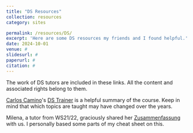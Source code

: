 ```yaml
---
title: "DS Resources"
collection: resources
category: sites

permalink: /resources/DS/
excerpt: 'Here are some DS resources my friends and I found helpful.'
date: 2024-10-01
venue: #
slidesurl: #
paperurl: #
citation: #
---
```


The work of DS tutors are included in these links. All the content and associated rights belong to them.


[Carlos Camino](https://carlos-camino.de/ds.html)'s [DS Trainer](https://carlos-camino.de/resources/ds+trainer.pdf) is a helpful summary of the course. Keep in mind that which topics are taught may have changed over the years.


Milena, a tutor from WS21/22, graciously shared her [Zusammenfassung](http://berrakkilic.github.io/files/DsMilena.pdf) with us. I personally based some parts of my cheat sheet on this.
